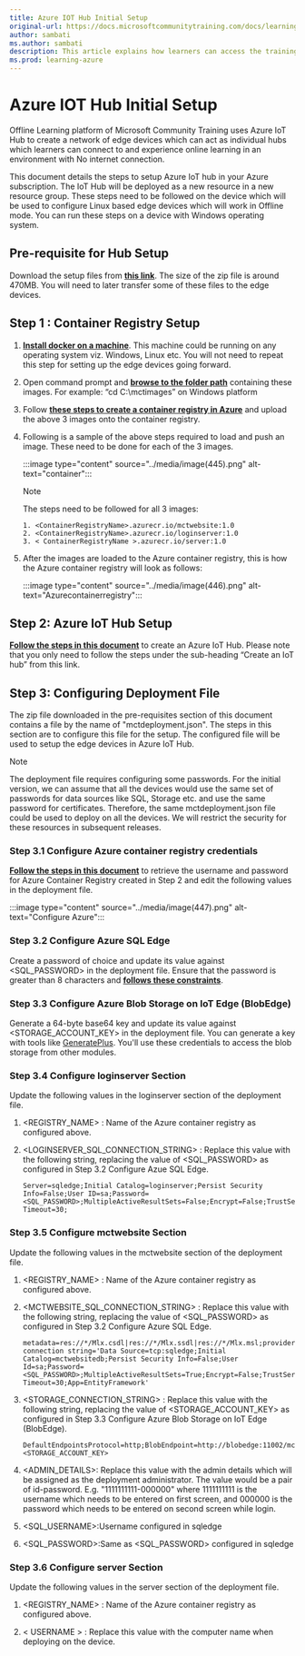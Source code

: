 ```yaml
---
title: Azure IOT Hub Initial Setup
original-url: https://docs.microsoftcommunitytraining.com/docs/learning-in-offline-mode
author: sambati
ms.author: sambati
description: This article explains how learners can access the training content in offline mode and initial setup of Azure IOT hub
ms.prod: learning-azure
---
```


# Azure IOT Hub Initial Setup

Offline Learning platform of Microsoft Community Training uses Azure IoT Hub to create a network of edge devices which can act as individual hubs which learners can connect to and experience online learning in an environment with No internet connection.

This document details the steps to setup Azure IoT hub in your Azure subscription. The IoT Hub will be deployed as a new resource in a new resource group. These steps need to be followed on the device which will be used to configure Linux based edge devices which will work in Offline mode. You can run these steps on a device with Windows operating system.

## Pre-requisite for Hub Setup

Download the setup files from [**this link**](https://sangamapps2.blob.core.windows.net/mctoffline/Setup_Files_v2.zip). The size of the zip file is around 470MB. You will need to later transfer some of these files to the edge devices.

## Step 1 : Container Registry Setup

1. [**Install docker on a machine**](https://docs.docker.com/desktop/#download-and-install). This machine could be running on any operating system viz. Windows, Linux etc. You will not need to repeat this step for setting up the edge devices going forward.

2. Open command prompt and [**browse to the folder path**](/windows-server/administration/windows-commands/cd) containing these images. For example: “cd C:\mctimages” on Windows platform

3. Follow [**these steps to create a container registry in Azure**](/azure/container-registry/container-registry-get-started-portal) and upload the above 3 images onto the container registry.

4. Following is a sample of the above steps required to load and push an image. These need to be done for each of the 3 images.

    :::image type="content" source="../media/image(445).png" alt-text="container":::

    >[!note]
    > The steps need to be followed for all 3 images:
    >
    >```info
    > 1. <ContainerRegistryName>.azurecr.io/mctwebsite:1.0
    > 2. <ContainerRegistryName>.azurecr.io/loginserver:1.0
    > 3. < ContainerRegistryName >.azurecr.io/server:1.0

5. After the images are loaded to the Azure container registry, this is how the Azure container registry will look as follows:

    :::image type="content" source="../media/image(446).png" alt-text="Azurecontainerregistry":::

## Step 2: Azure IoT Hub Setup

[**Follow the steps in this document**](/azure/iot-hub/iot-hub-create-through-portal) to create an Azure IoT Hub. Please note that you only need to follow the steps under the sub-heading “Create an IoT hub” from this link.

## Step 3: Configuring Deployment File

The zip file downloaded in the pre-requisites section of this document contains a file by the name of "mctdeployment.json". The steps in this section are to configure this file for the setup. The configured file will be used to setup the edge devices in Azure IoT Hub.

>[!note]
>The deployment file requires configuring some passwords. For the initial version, we can assume that all the devices would use the same set of passwords for data sources like SQL, Storage etc. and use the same password for certificates. Therefore, the same mctdeployment.json file could be used to deploy on all the devices. We will restrict the security for these resources in subsequent releases.

### Step 3.1 Configure Azure container registry credentials

[**Follow the steps in this document**](/azure/container-registry/container-registry-authentication) to retrieve the username and password for Azure Container Registry created in Step 2 and edit the following values in the deployment file.

 :::image type="content" source="../media/image(447).png" alt-text="Configure Azure":::

### Step 3.2 Configure Azure SQL Edge

Create a password of choice and update its value against <SQL_PASSWORD> in the deployment file. Ensure that the password is greater than 8 characters and [**follows these constraints**](/sql/relational-databases/security/password-policy?view=sql-server-ver15).

### Step 3.3 Configure Azure Blob Storage on IoT Edge (BlobEdge)

Generate a 64-byte base64 key and update its value against <STORAGE_ACCOUNT_KEY> in the deployment file. You can generate a key with tools like [GeneratePlus](https://generate.plus/en/base64). You'll use these credentials to access the blob storage from other modules.

### Step 3.4 Configure loginserver Section

Update the following values in the loginserver section of the deployment file.

1. <REGISTRY_NAME> : Name of the Azure container registry as configured above.

2. <LOGINSERVER_SQL_CONNECTION_STRING> : Replace this value with the following string, replacing the value of <SQL_PASSWORD> as configured in Step 3.2 Configure Azue SQL Edge.

    ```Connection String
    Server=sqledge;Initial Catalog=loginserver;Persist Security Info=False;User ID=sa;Password=<SQL_PASSWORD>;MultipleActiveResultSets=False;Encrypt=False;TrustServerCertificate=True;Connection Timeout=30;
    ```

### Step 3.5 Configure mctwebsite Section

Update the following values in the mctwebsite section of the deployment file.

1. <REGISTRY_NAME> : Name of the Azure container registry as configured above.

2. <MCTWEBSITE_SQL_CONNECTION_STRING> : Replace this value with the following string, replacing the value of <SQL_PASSWORD> as configured in Step 3.2 Configure Azure SQL Edge.

    ```Connection String
    metadata=res://*/Mlx.csdl|res://*/Mlx.ssdl|res://*/Mlx.msl;provider=System.Data.SqlClient;provider connection string='Data Source=tcp:sqledge;Initial Catalog=mctwebsitedb;Persist Security Info=False;User Id=sa;Password=<SQL_PASSWORD>;MultipleActiveResultSets=True;Encrypt=False;TrustServerCertificate=True;Connection Timeout=30;App=EntityFramework'
    ```

3. <STORAGE_CONNECTION_STRING> :  Replace this value with the following string, replacing the value of <STORAGE_ACCOUNT_KEY> as configured in Step 3.3 Configure Azure Blob Storage on IoT Edge (BlobEdge).

    ```Connection String
    DefaultEndpointsProtocol=http;BlobEndpoint=http://blobedge:11002/mctstorage;AccountName=mctstorage;AccountKey=<STORAGE_ACCOUNT_KEY>
    ```

4. <ADMIN_DETAILS>: Replace this value with the admin details which will be assigned as the deployment administrator. The value would be a pair of id-password. E.g. "1111111111-000000" where 1111111111 is the username which needs to be entered on first screen, and 000000 is the password which needs to be entered on second screen while login.

5. <SQL_USERNAME>:Username configured in sqledge

6. <SQL_PASSWORD>:Same as <SQL_PASSWORD> configured in sqledge

### Step 3.6 Configure server Section

Update the following values in the server section of the deployment file.

1. <REGISTRY_NAME> : Name of the Azure container registry as configured above.

2. < USERNAME > : Replace this value with the computer name when deploying on the device.
